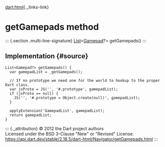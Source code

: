 [dart:html](../../dart-html/dart-html-library){._links-link}

getGamepads method
==================

::: {.section .multi-line-signature}
[List](../../dart-core/list-class)\<[Gamepad](../gamepad-class)?\>
getGamepads()
:::

Implementation {#source}
--------------

``` {.language-dart data-language="dart"}
List<Gamepad?> getGamepads() {
  var gamepadList = _getGamepads();

  // If no prototype we need one for the world to hookup to the proper Dart class.
  var jsProto = JS('', '#.prototype', gamepadList);
  if (jsProto == null) {
    JS('', '#.prototype = Object.create(null)', gamepadList);
  }

  applyExtension('GamepadList', gamepadList);
  return gamepadList;
}
```

::: {._attribution}
© 2012 the Dart project authors\
Licensed under the BSD 3-Clause \"New\" or \"Revised\" License.\
<https://api.dart.dev/stable/2.18.5/dart-html/Navigator/getGamepads.html>
:::
